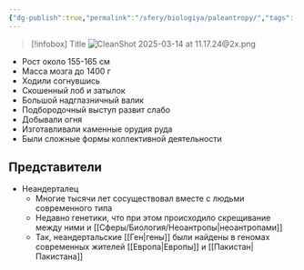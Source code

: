 ```yaml
---
{"dg-publish":true,"permalink":"/sfery/biologiya/paleantropy/","tags":["Эволюция"]}
---
```


> [!infobox] Title
> ![CleanShot 2025-03-14 at 11.17.24@2x.png](/img/user/%D0%90%D1%80%D1%85%D0%B8%D0%B2/%D0%9A%D1%8D%D1%88/CleanShot%202025-03-14%20at%2011.17.24@2x.png)
- Рост около 155-165 см
- Масса мозга до 1400 г 
- Ходили согнувшись 
- Скошенный лоб и затылок 
- Большой надглазничный валик 
- Подбородочный выступ развит слабо 
- Добывали огня
- Изготавливали каменные орудия руда 
- Были сложные формы коллективной деятельности 
## Представители 
- Неандерталец
	- Многие тысячи лет сосуществовал вместе с людьми современного типа 
	- Недавно генетики, что при этом происходило скрещивание между ними и [[Сферы/Биология/Неоантропы\|неоантропами]] 
	- Так, неандертальские [[Ген\|гены]] были найдены в геномах современных жителей [[Европа\|Европы]] и [[Пакистан\|Пакистана]] 